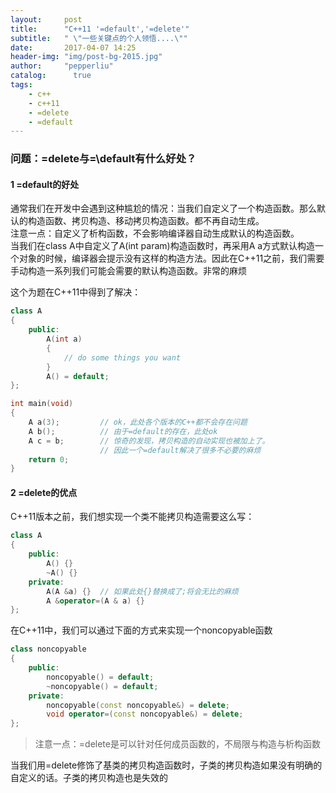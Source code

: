 ```yaml
---
layout:     post
title:      "C++11 '=default','=delete'"
subtitle:   " \"一些关键点的个人领悟....\""
date:       2017-04-07 14:25
header-img: "img/post-bg-2015.jpg"
author:     "pepperliu"
catalog:      true
tags:
    - c++
    - c++11
    - =delete
    - =default
---
```


### 问题：\=delete与=\default有什么好处？

#### 1 \=default的好处

通常我们在开发中会遇到这种尴尬的情况：当我们自定义了一个构造函数。那么默认的构造函数、拷贝构造、移动拷贝构造函数。都不再自动生成。  
注意一点：自定义了析构函数，不会影响编译器自动生成默认的构造函数。  
当我们在class A中自定义了A(int param)构造函数时，再采用A a方式默认构造一个对象的时候，编译器会提示没有这样的构造方法。因此在C\+\+11之前，我们需要手动构造一系列我们可能会需要的默认构造函数。非常的麻烦

这个为题在C\+\+11中得到了解决：

```cpp
class A 
{
    public:
        A(int a)
        {
            // do some things you want
        }
        A() = default;
};

int main(void)
{
    A a(3);         // ok，此处各个版本的C++都不会存在问题
    A b();          // 由于=default的存在，此处ok
    A c = b;        // 惊奇的发现，拷贝构造的自动实现也被加上了。
                    // 因此一个=default解决了很多不必要的麻烦
    return 0;
}
```

#### 2 \=delete的优点

C\+\+11版本之前，我们想实现一个类不能拷贝构造需要这么写：

```cpp
class A
{
    public:
        A() {}
        ~A() {}
    private:
        A(A &a) {}  // 如果此处{}替换成了;将会无比的麻烦
        A &operator=(A & a) {}
};
```

在C\+\+11中，我们可以通过下面的方式来实现一个noncopyable函数

```cpp
class noncopyable
{
    public:
        noncopyable() = default;
        ~noncopyable() = default;
    private:
        noncopyable(const noncopyable&) = delete;
        void operator=(const noncopyable&) = delete;
};
```

> 注意一点：\=delete是可以针对任何成员函数的，不局限与构造与析构函数

当我们用\=delete修饰了基类的拷贝构造函数时，子类的拷贝构造如果没有明确的自定义的话。子类的拷贝构造也是失效的
